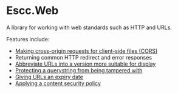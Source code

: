 # Escc.Web

A library for working with web standards such as HTTP and URLs.

Features include:

* [Making cross-origin requests for client-side files (CORS)](Cors.md)
* Returning common HTTP redirect and error responses
* [Abbreviate URLs into a version more suitable for display](UrlPresenter.md)
* [Protecting a querystring from being tampered with](ProtectedQueryString.md)
* [Giving URLs an expiry date](ExpireUrls.md)
* [Applying a content security policy](ContentSecurityPolicy.md)